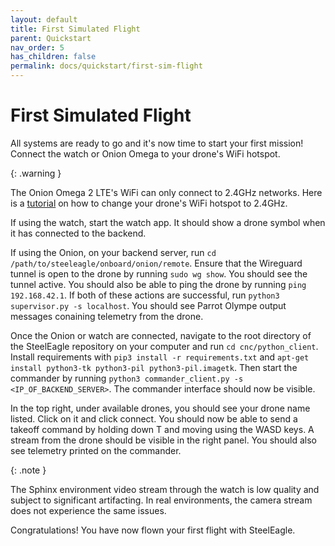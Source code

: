 ```yaml
---
layout: default
title: First Simulated Flight
parent: Quickstart
nav_order: 5
has_children: false
permalink: docs/quickstart/first-sim-flight
---
```

# First Simulated Flight
All systems are ready to go and it's now time to start your first mission! Connect the watch or Onion Omega to your drone's WiFi hotspot.

{: .warning }

The Onion Omega 2 LTE's WiFi can only connect to 2.4GHz networks. Here is a [tutorial](https://www.youtube.com/watch?v=B6kM8BnshsY) on how to change your drone's WiFi hotspot to 2.4GHz.

If using the watch, start the watch app. It should show a drone symbol when it has connected to the backend.

If using the Onion, on your backend server, run `cd /path/to/steeleagle/onboard/onion/remote`. Ensure that the Wireguard tunnel is open to the drone by running `sudo wg show`. You should see the tunnel active. You should also be able to ping the drone by running `ping 192.168.42.1`. If both of these actions are successful, run `python3 supervisor.py -s localhost`. You should see Parrot Olympe output messages conaining telemetry from the drone.

Once the Onion or watch are connected, navigate to the root directory of the SteelEagle repository on your computer and run `cd cnc/python_client`. Install requirements with `pip3 install -r requirements.txt` and `apt-get install python3-tk python3-pil python3-pil.imagetk`. Then start the commander by running `python3 commander_client.py -s <IP_OF_BACKEND_SERVER>`. The commander interface should now be visible.

In the top right, under available drones, you should see your drone name listed. Click on it and click connect. You should now be able to send a takeoff command by holding down T and moving using the WASD keys. A stream from the drone should be visible in the right panel. You should also see telemetry printed on the commander.

{: .note }

The Sphinx environment video stream through the watch is low quality and subject to significant artifacting. In real environments, the camera stream does not experience the same issues.

Congratulations! You have now flown your first flight with SteelEagle.
